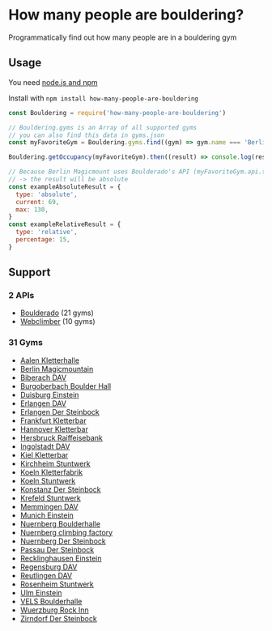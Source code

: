 # How many people are bouldering?

Programmatically find out how many people are in a bouldering gym

## Usage

You need [node.js and npm](https://docs.npmjs.com/downloading-and-installing-node-js-and-npm)

Install with `npm install how-many-people-are-bouldering`

```js
const Bouldering = require('how-many-people-are-bouldering')

// Bouldering.gyms is an Array of all supported gyms
// you can also find this data in gyms.json
const myFavoriteGym = Bouldering.gyms.find((gym) => gym.name === 'Berlin Magicmountain')

Bouldering.getOccupancy(myFavoriteGym).then((result) => console.log(result))

// Because Berlin Magicmount uses Boulderado's API (myFavoriteGym.api.type === 'boulderado')
// -> the result will be absolute
const exampleAbsoluteResult = {
  type: 'absolute',
  current: 69,
  max: 130,
}
const exampleRelativeResult = {
  type: 'relative',
  percentage: 15,
}
```
## Support

### 2 APIs

- [Boulderado](src/apis/boulderado.ts) (21 gyms)
- [Webclimber](src/apis/webclimber.ts) (10 gyms)

### 31 Gyms

- [Aalen Kletterhalle](https://kletterhalle-aalen.de)
- [Berlin Magicmountain](https://www.magicmountain.de)
- [Biberach DAV](https://www.sparkassen-dome-biberach.de)
- [Burgoberbach Boulder Hall](https://boulderhall.de)
- [Duisburg Einstein](https://duisburg.einstein-boulder.com)
- [Erlangen DAV](https://www.kletter-und-vereinszentrum.de)
- [Erlangen Der Steinbock](https://www.dersteinbock-erlangen.de)
- [Frankfurt Kletterbar](https://kletterbar-offenbach.de)
- [Hannover Kletterbar](https://kletterbar-hannover.de)
- [Hersbruck Raiffeisebank](https://www.raiffeisenbank-kletterwelt.de)
- [Ingolstadt DAV](https://www.dav-ringsee.de)
- [Kiel Kletterbar](https://kletterbar-kiel.de)
- [Kirchheim Stuntwerk](https://stuntwerk-kirchheim.de)
- [Koeln Kletterfabrik](https://www.kletterfabrik.koeln)
- [Koeln Stuntwerk](https://stuntwerk-koeln.de)
- [Konstanz Der Steinbock](https://www.dersteinbock-konstanz.de)
- [Krefeld Stuntwerk](https://stuntwerk-krefeld.de)
- [Memmingen DAV](https://boulderhalle-memmingen.de)
- [Munich Einstein](https://muenchen.einstein-boulder.com)
- [Nuernberg Boulderhalle](https://www.boulderhalle-e4.de)
- [Nuernberg climbing factory](https://climbing-factory.de/startseite.html)
- [Nuernberg Der Steinbock](https://www.dersteinbock-nuernberg.de)
- [Passau Der Steinbock](https://www.dersteinbock-passau.de)
- [Recklinghausen Einstein](https://recklinghausen.einstein-boulder.com)
- [Regensburg DAV](https://www.kletterzentrum-regensburg.de)
- [Reutlingen DAV](https://www.kletterzentrum-reutlingen.de)
- [Rosenheim Stuntwerk](https://stuntwerk-rosenheim.de)
- [Ulm Einstein](https://ulm.einstein-boulder.com)
- [VELS Boulderhalle](https://vels-stuttgart.de)
- [Wuerzburg Rock Inn](https://rockinn-wuerzburg.de)
- [Zirndorf Der Steinbock](https://www.dersteinbock-zirndorf.de)

